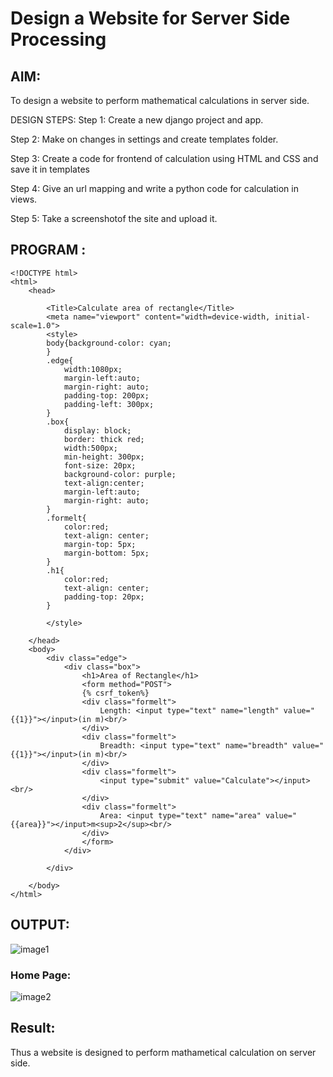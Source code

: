 # Design a Website for Server Side Processing

## AIM:
To design a website to perform mathematical calculations in server side.

DESIGN STEPS:
Step 1:
Create a new django project and app.

Step 2:
Make on changes in settings and create templates folder.

Step 3:
Create a code for frontend of calculation using HTML and CSS and save it in templates

Step 4:
Give an url mapping and write a python code for calculation in views.

Step 5:
Take a screenshotof the site and upload it.
## PROGRAM :
```
<!DOCTYPE html>
<html>
    <head>
        
        <Title>Calculate area of rectangle</Title>
        <meta name="viewport" content="width=device-width, initial-scale=1.0">
        <style>
        body{background-color: cyan;
        }
        .edge{
            width:1080px;
            margin-left:auto;
            margin-right: auto;
            padding-top: 200px;
            padding-left: 300px;
        }
        .box{
            display: block;
            border: thick red;
            width:500px;
            min-height: 300px;
            font-size: 20px;
            background-color: purple;
            text-align:center;
            margin-left:auto;
            margin-right: auto;
        }
        .formelt{
            color:red;
            text-align: center;
            margin-top: 5px;
            margin-bottom: 5px;
        }
        .h1{
            color:red;
            text-align: center;
            padding-top: 20px;
        }

        </style>

    </head>
    <body>
        <div class="edge">
            <div class="box">
                <h1>Area of Rectangle</h1>
                <form method="POST">
                {% csrf_token%}
                <div class="formelt">
                    Length: <input type="text" name="length" value="{{1}}"></input>(in m)<br/>
                </div>
                <div class="formelt">
                    Breadth: <input type="text" name="breadth" value="{{1}}"></input>(in m)<br/>
                </div>
                <div class="formelt">
                    <input type="submit" value="Calculate"></input><br/>
                </div>
                <div class="formelt">
                    Area: <input type="text" name="area" value="{{area}}"></input>m<sup>2</sup><br/>
                </div>
                </form>
            </div>

        </div>

    </body>
</html>
```
## OUTPUT:
![image1](https://user-images.githubusercontent.com/118660461/213906547-757ca9cd-9052-496d-b99d-850518f7c201.png)


### Home Page:
![image2](https://user-images.githubusercontent.com/118660461/213906697-1775a070-76d9-4857-a418-8fbaa77c88a6.png)

 
## Result:
Thus a website is designed to perform mathametical calculation on server side.
